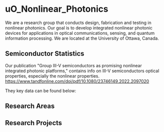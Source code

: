 # uO_Nonlinear_Photonics
We are a research group that conducts design, fabrication and testing in nonlinear photonics. Our goal is to develop integrated nonlinear photonic devices for applications in optical communications, sensing, and quantum information processing. We are located at the University of Ottawa, Canada.

## Semiconductor Statistics

Our publication "Group III-V semiconductors as promising nonlinear integrated photonic platforms," contains info on III-V semiconductors optical properties, especially the nonlinear properties. 
https://www.tandfonline.com/doi/pdf/10.1080/23746149.2022.2097020

They key data can be found below:
## Research Areas


## Research Projects
